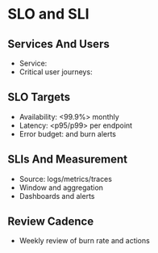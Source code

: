 # SLO and SLI

## Services And Users

- Service: <name>
- Critical user journeys: <list>

## SLO Targets

- Availability: <99.9%> monthly
- Latency: <p95/p99> per endpoint
- Error budget: <value> and burn alerts

## SLIs And Measurement

- Source: logs/metrics/traces
- Window and aggregation
- Dashboards and alerts

## Review Cadence

- Weekly review of burn rate and actions
